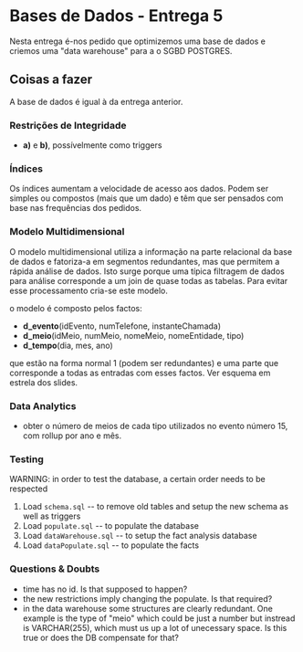 # Bases de Dados - Entrega 5

Nesta entrega é-nos pedido que optimizemos uma base de dados e criemos uma "data warehouse" para a o SGBD POSTGRES.



## Coisas  a fazer

A base de dados é igual à da entrega anterior.

### Restrições de Integridade

* **a)** e **b)**, possívelmente como triggers

### Índices

Os índices aumentam a velocidade de acesso aos dados. Podem ser simples ou compostos (mais que um dado) e têm que ser pensados com base nas frequências dos pedidos.

### Modelo Multidimensional

O modelo multidimensional utiliza a informação na parte relacional da base de dados e fatoriza-a em segmentos redundantes, mas que permitem a rápida análise de dados. Isto surge porque uma típica filtragem de dados para análise corresponde a um join de quase todas as tabelas. Para evitar esse processamento cria-se este modelo.

o modelo é composto pelos factos:

* **d_evento**(idEvento, numTelefone, instanteChamada)
* **d_meio**(idMeio, numMeio, nomeMeio, nomeEntidade, tipo)
* **d_tempo**(dia, mes, ano)

que estão na forma normal 1 (podem ser redundantes) e uma parte que corresponde a todas as entradas com esses factos. Ver esquema em estrela dos slides.


### Data Analytics

* obter o número de meios de cada tipo utilizados no evento número 15, com
  rollup por ano e mês.


### Testing
WARNING: in order to test the database, a certain order needs to be respected
1. Load `schema.sql`   -- to remove old tables and setup the new schema as well as triggers
3. Load `populate.sql` -- to populate the database
4. Load `dataWarehouse.sql` -- to setup the fact analysis database
5. Load `dataPopulate.sql`  -- to populate the facts

### Questions & Doubts
* time has no id. Is that supposed to happen?
* the new restrictions imply changing the populate. Is that required?
* in the data warehouse some structures are clearly redundant. One example is the
type of "meio" which could be just a number but instread is VARCHAR(255), which must
us up a lot of unecessary space. Is this true or does the DB compensate for that?
